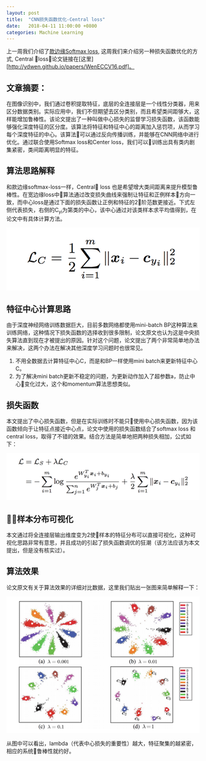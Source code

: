 ```yaml
---
layout: post
title:  "CNN损失函数优化-Central loss"
date:   2018-04-11 11:00:00 +0800
categories: Machine Learning
---
```


上一周我们介绍了[款边缘Softmax loss][wide-margin-softmax-loss], 这周我们来介绍另一种损失函数优化的方式, Central loss，论文链接在[这里][http://ydwen.github.io/papers/WenECCV16.pdf]。

## 文章摘要：

在图像识别中，我们通过卷积提取特征，底层的全连接层是一个线性分类器，用来区分数据类别。实际应用中，我们不但期望去区分类别，而且希望类间距够大，这样能增加鲁棒性。该论文提出了一种叫做中心损失的监督学习损失函数，该函数能够强化深度特征的区分度。该算法将特征和特征中心的距离加入惩罚项，从而学习每个深度特征的中心。该算法可以通过反向传播训练，并能够在CNN网络中进行优化。通过联合使用Softmax loss和Center loss，我们可以训练出具有类内剧集紧密，类间距离明显的特征。

## 算法思路解释
和款边缘softmax-loss一样，Central loss 也是希望增大类间距离来提升模型鲁棒性。在宽边缘loss中算法通过改变损失曲线来强制让特征和正例样本方向一致，而中心loss是通过下面的损失函数让正例和特征的2阶范数更接近。下式左侧代表损失，右侧的C<sub>yi</sub>为第类的中心，该中心通过对该类样本求平均值得到，在论文中有具体计算方法。

![center_loss_formula](/images/center_loss_formula.png?style=center "center_loss_formula")

## 特征中心计算思路

由于深度神经网络训练数据巨大，目前多数网络都使用mini-batch BP这种算法来训练网络，这种情况下损失函数的选择收到很多限制，论文原文也认为这是中央损失算法直到现在才被提出的原因。针对这个问题，论文提出了两个非常简单地办法来解决，这两个办法在解决其他深度学习问题时也很常见。

1. 不用全数据去计算特征中心C，而是和BP一样使用mini batch来更新特征中心C。
2. 为了解决mini batch更新不稳定的问题，为更新动作加入了超参数a，防止中心变化过大，这个和momentum算法思想类似。

## 损失函数

本文提出了中心损失函数，但是在实际训练时不能只使用中心损失函数，因为该函数倾向于让特征点接近中心点，论文中使用的损失函数结合了softmax loss 和 central loss，取得了不错的效果。结合方法是简单地把两种损失相加，公式如下：

![combine_CL_SL](/images/combine_CL_SL.png?style=center "combine two loss together")


## 样本分布可视化

本文通过将全连接层输出维度变为2使样本的特征分布可以直接可视化，这种可视化思路非常有意思，并且成功的引起了损失函数调优的狂潮（该方法应该为本文提出，但是没有核实过）。


## 算法效果

论文原文有关于算法效果的详细对比数据，这里我们贴出一张图来简单解释一下：

![performance_of_central_loss](/images/performance_of_central_loss.png?style=center "performance_of_central_loss.png")

从图中可以看出，lambda（代表中心损失的重要性）越大，特征聚集的越紧密，相应的系统鲁棒性就约好。
 




 [wide-margin-softmax-loss]:https://a7744hsc.github.io/machine/learning/2018/04/05/Large-margin-softmax.html